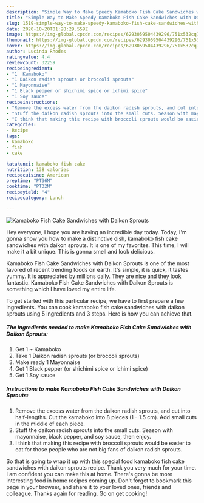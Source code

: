 ```yaml
---
description: "Simple Way to Make Speedy Kamaboko Fish Cake Sandwiches with Daikon Sprouts"
title: "Simple Way to Make Speedy Kamaboko Fish Cake Sandwiches with Daikon Sprouts"
slug: 1519-simple-way-to-make-speedy-kamaboko-fish-cake-sandwiches-with-daikon-sprouts
date: 2020-10-20T01:28:29.559Z
image: https://img-global.cpcdn.com/recipes/6293059504439296/751x532cq70/kamaboko-fish-cake-sandwiches-with-daikon-sprouts-recipe-main-photo.jpg
thumbnail: https://img-global.cpcdn.com/recipes/6293059504439296/751x532cq70/kamaboko-fish-cake-sandwiches-with-daikon-sprouts-recipe-main-photo.jpg
cover: https://img-global.cpcdn.com/recipes/6293059504439296/751x532cq70/kamaboko-fish-cake-sandwiches-with-daikon-sprouts-recipe-main-photo.jpg
author: Lucinda Rhodes
ratingvalue: 4.4
reviewcount: 32259
recipeingredient:
- "1  Kamaboko"
- "1 Daikon radish sprouts or broccoli sprouts"
- "1 Mayonnaise"
- "1 Black pepper or shichimi spice or ichimi spice"
- "1 Soy sauce"
recipeinstructions:
- "Remove the excess water from the daikon radish sprouts, and cut into half-lengths. Cut the kamaboko into 8 pieces (1 - 1.5 cm). Add small cuts in the middle of each piece."
- "Stuff the daikon radish sprouts into the small cuts. Season with mayonnaise, black pepper, and soy sauce, then enjoy."
- "I think that making this recipe with broccoli sprouts would be easier to eat for those people who are not big fans of daikon radish sprouts."
categories:
- Recipe
tags:
- kamaboko
- fish
- cake

katakunci: kamaboko fish cake 
nutrition: 138 calories
recipecuisine: American
preptime: "PT36M"
cooktime: "PT32M"
recipeyield: "4"
recipecategory: Lunch

---
```



![Kamaboko Fish Cake Sandwiches with Daikon Sprouts](https://img-global.cpcdn.com/recipes/6293059504439296/751x532cq70/kamaboko-fish-cake-sandwiches-with-daikon-sprouts-recipe-main-photo.jpg)

Hey everyone, I hope you are having an incredible day today. Today, I'm gonna show you how to make a distinctive dish, kamaboko fish cake sandwiches with daikon sprouts. It is one of my favorites. This time, I will make it a bit unique. This is gonna smell and look delicious.



Kamaboko Fish Cake Sandwiches with Daikon Sprouts is one of the most favored of recent trending foods on earth. It's simple, it is quick, it tastes yummy. It is appreciated by millions daily. They are nice and they look fantastic. Kamaboko Fish Cake Sandwiches with Daikon Sprouts is something which I have loved my entire life.


To get started with this particular recipe, we have to first prepare a few ingredients. You can cook kamaboko fish cake sandwiches with daikon sprouts using 5 ingredients and 3 steps. Here is how you can achieve that.

<!--inarticleads1-->

##### The ingredients needed to make Kamaboko Fish Cake Sandwiches with Daikon Sprouts:

1. Get 1 ~ Kamaboko
1. Take 1 Daikon radish sprouts (or broccoli sprouts)
1. Make ready 1 Mayonnaise
1. Get 1 Black pepper (or shichimi spice or ichimi spice)
1. Get 1 Soy sauce




<!--inarticleads2-->

##### Instructions to make Kamaboko Fish Cake Sandwiches with Daikon Sprouts:

1. Remove the excess water from the daikon radish sprouts, and cut into half-lengths. Cut the kamaboko into 8 pieces (1 - 1.5 cm). Add small cuts in the middle of each piece.
1. Stuff the daikon radish sprouts into the small cuts. Season with mayonnaise, black pepper, and soy sauce, then enjoy.
1. I think that making this recipe with broccoli sprouts would be easier to eat for those people who are not big fans of daikon radish sprouts.




So that is going to wrap it up with this special food kamaboko fish cake sandwiches with daikon sprouts recipe. Thank you very much for your time. I am confident you can make this at home. There's gonna be more interesting food in home recipes coming up. Don't forget to bookmark this page in your browser, and share it to your loved ones, friends and colleague. Thanks again for reading. Go on get cooking!
